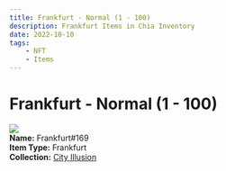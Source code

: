 ```yaml
---
title: Frankfurt - Normal (1 - 100)
description: Frankfurt Items in Chia Inventory
date: 2022-10-10
tags:
    - NFT
    - Items
---
```


# Frankfurt - Normal (1 - 100)
<div class="item_thumbnail">
<img loading="lazy" src="https://flioncextm4ztwha3ikhybv527iho2pfuj34bfl3tdm4tmeyugma.arweave.net/KtDmiJebOZnY4NoUfAa919B3aeWid8CVe5jZybCYoZg"><br/>
<div><strong>Name:</strong> Frankfurt#169</div>
<div><strong>Item Type:</strong> Frankfurt</div>
<div><strong>Collection:</strong> <a href="https://www.spacescan.io/xch/nft/collection/col1lend2dcn558km4wcwta4xnkfv3xpcmlp9kyt0m909emvfxechlyqdl5ndg">City Illusion</a></div>
</div>

